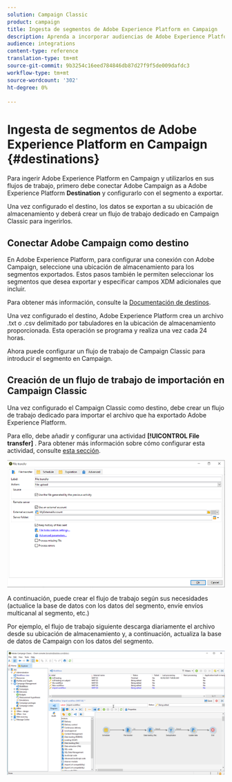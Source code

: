```yaml
---
solution: Campaign Classic
product: campaign
title: Ingesta de segmentos de Adobe Experience Platform en Campaign
description: Aprenda a incorporar audiencias de Adobe Experience Platform en Campaign Classic.
audience: integrations
content-type: reference
translation-type: tm+mt
source-git-commit: 9b3254c16eed784846db87d27f9f5de009dafdc3
workflow-type: tm+mt
source-wordcount: '302'
ht-degree: 0%

---
```



# Ingesta de segmentos de Adobe Experience Platform en Campaign {#destinations}

Para ingerir Adobe Experience Platform en Campaign y utilizarlos en sus flujos de trabajo, primero debe conectar Adobe Campaign as a Adobe Experience Platform **Destination** y configurarlo con el segmento a exportar.

Una vez configurado el destino, los datos se exportan a su ubicación de almacenamiento y deberá crear un flujo de trabajo dedicado en Campaign Classic para ingerirlos.

## Conectar Adobe Campaign como destino

En Adobe Experience Platform, para configurar una conexión con Adobe Campaign, seleccione una ubicación de almacenamiento para los segmentos exportados. Estos pasos también le permiten seleccionar los segmentos que desea exportar y especificar campos XDM adicionales que incluir.

Para obtener más información, consulte la [Documentación de destinos](https://experienceleague.adobe.com/docs/experience-platform/destinations/catalog/email-marketing/adobe-campaign.html).

Una vez configurado el destino, Adobe Experience Platform crea un archivo .txt o .csv delimitado por tabuladores en la ubicación de almacenamiento proporcionada. Esta operación se programa y realiza una vez cada 24 horas.

Ahora puede configurar un flujo de trabajo de Campaign Classic para introducir el segmento en Campaign.

## Creación de un flujo de trabajo de importación en Campaign Classic

Una vez configurado el Campaign Classic como destino, debe crear un flujo de trabajo dedicado para importar el archivo que ha exportado Adobe Experience Platform.

Para ello, debe añadir y configurar una actividad **[!UICONTROL File transfer]** . Para obtener más información sobre cómo configurar esta actividad, consulte [esta sección](../../workflow/using/file-transfer.md).

![](assets/rtcdp-file-transfer.png)

A continuación, puede crear el flujo de trabajo según sus necesidades (actualice la base de datos con los datos del segmento, envíe envíos multicanal al segmento, etc.)

Por ejemplo, el flujo de trabajo siguiente descarga diariamente el archivo desde su ubicación de almacenamiento y, a continuación, actualiza la base de datos de Campaign con los datos del segmento.

![](assets/rtcdp-workflow.png)
